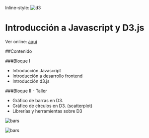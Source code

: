 
Inline-style: 
![d3](https://www.pubnub.com/wp-content/uploads/2014/01/D3.js-Logo.png)

# Introducción a Javascript y D3.js

Ver online: [aquí](http://palamago.github.io/intro-js-d3/)

##Contenido

###Bloque I

* Introducción Javascript
* Introducción a desarrollo frontend
* Introducción d3.js

###Bloque II - Taller

* Gráfico de barras en D3.
* Gráfico de círculos en D3. (scatterplot) 
* Librerías y herramientas sobre D3

![bars](http://palamago.github.io/intro-js-d3/bloque-II/bar-svg.gif)

![bars](http://palamago.github.io/intro-js-d3/bloque-II/scatterplot8.gif)

